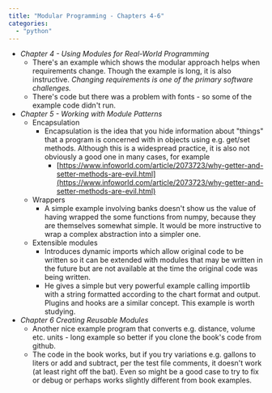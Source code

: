 ```yaml
---
title: "Modular Programming - Chapters 4-6"
categories: 
  - "python"
---
```


- _Chapter 4 - Using Modules for Real-World Programming_
    - There's an example which shows the modular approach helps when requirements change. Though the example is long, it is also instructive. _Changing requirements is one of the primary software challenges._
    - There's code but there was a problem with fonts - so some of the example code didn't run.
- _Chapter 5 - Working with Module Patterns_
    - Encapsulation
        - Encapsulation is the idea that you hide information about "things" that a program is concerned with in objects using e.g. get/set methods. Although this is a widespread practice, it is also not obviously a good one in many cases, for example
            - [https://www.infoworld.com/article/2073723/why-getter-and-setter-methods-are-evil.html](https://www.infoworld.com/article/2073723/why-getter-and-setter-methods-are-evil.html)
    - Wrappers
        - A simple example involving banks doesn't show us the value of having wrapped the some functions from numpy, because they are themselves somewhat simple. It would be more instructive to wrap a complex abstraction into a simpler one.
    - Extensible modules
        - Introduces dynamic imports which allow original code to be written so it can be extended with modules that may be written in the future but are not available at the time the original code was being written.
        - He gives a simple but very powerful example calling importlib with a string formatted according to the chart format and output. Plugins and hooks are a similar concept. This example is worth studying.
- _Chapter 6 Creating Reusable Modules_
    - Another nice example program that converts e.g. distance, volume etc. units - long example so better if you clone the book's code from github.
    - The code in the book works, but if you try variations e.g. gallons to liters or add and subtract, per the test file comments, it doesn't work (at least right off the bat). Even so might be a good case to try to fix or debug or perhaps works slightly different from book examples.
